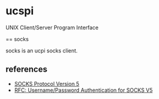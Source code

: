 # ucspi

UNIX Client/Server Program Interface

== socks

socks is an ucpi socks client.

## references
 * [SOCKS Protocol Version 5](http://tools.ietf.org/html/rfc1928)
 * [RFC: Username/Password Authentication for SOCKS V5](https://tools.ietf.org/html/rfc1929)
